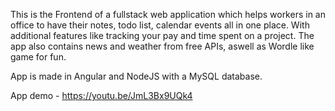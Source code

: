 This is the Frontend of a fullstack web application which helps workers in an office to have their notes, todo list, calendar events all in one place. With additional features like tracking your pay and time spent on a project. The app also contains news and weather from free APIs, aswell as Wordle like game for fun.

App is made in Angular and NodeJS with a MySQL database.

App demo - https://youtu.be/JmL3Bx9UQk4
